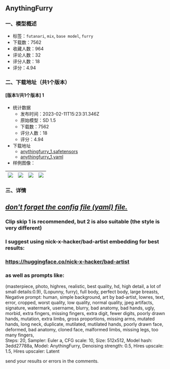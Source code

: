 ## AnythingFurry
### 一、模型概述

- 标签：`futanari`, `mix`, `base model`, `furry`
- 下载数：7562
- 收藏人数：964
- 评论人数：32
- 评分人数：18
- 评分：4.94

### 二、下载地址（共1个版本）

#### [版本1/共1个版本] 1

- 统计数据
  - 发布时间：2023-02-11T15:23:31.346Z
  - 原始模型：SD 1.5
  - 下载数：7562
  - 评分人数：18
  - 评分：4.94
- 下载地址
  - [anythingfurry_1.safetensors](https://civitai.com/api/download/models/5927)
  - [anythingfurry_1.yaml](https://civitai.com/api/download/models/5927?type=Config&format=Other)
- 样例图像：

| <img src="https://image.civitai.com/xG1nkqKTMzGDvpLrqFT7WA/1f13afc7-3f08-46be-df15-70ca48a35000/width=450/51220.jpeg" /> | <img src="https://image.civitai.com/xG1nkqKTMzGDvpLrqFT7WA/2164654d-11a3-4489-5919-7483c6b59200/width=450/91419.jpeg" /> | <img src="https://image.civitai.com/xG1nkqKTMzGDvpLrqFT7WA/1113cd0c-de6c-40d5-fcef-157d1c283e00/width=450/51209.jpeg" /> | <img src="https://image.civitai.com/xG1nkqKTMzGDvpLrqFT7WA/5be09532-a231-4c1e-8762-94530f4b5800/width=450/50040.jpeg" /> |
| ---- | ---- | ---- | ---- |


### 三、详情
<h2><strong><em><u>don't forget the </u></em></strong><a target="_blank" rel="ugc" href="https://civitai.com/api/download/models/5927?type=Config"><strong><em><u>config file</u></em></strong></a><strong><em><u> (yaml) file.</u></em></strong></h2><h3><strong>Clip skip 1 is recommended</strong>, but 2 is also suitable (the style is very different)</h3><h3>I suggest using nick-x-hacker/bad-artist embedding for best results:</h3><h3><a target="_blank" rel="ugc" href="https://huggingface.co/nick-x-hacker/bad-artist">https://huggingface.co/nick-x-hacker/bad-artist</a></h3><h3>as well as prompts like:</h3><p>(masterpiece, photo, highres, realistic, best quality, hd, high detail, a lot of small details:0.9), (Lopunny, furry), full body, perfect body, large breasts,<br />Negative prompt: human, simple background, art by bad-artist, lowres, text, error, cropped, worst quality, low quality, normal quality, jpeg artifacts, signature, watermark, username, blurry, bad anatomy, bad hands, ugly, morbid, extra fingers, missing fingers, extra digit, fewer digits, poorly drawn hands, mutation, extra limbs, gross proportions, missing arms, mutated hands, long neck, duplicate, mutilated, mutilated hands, poorly drawn face, deformed, bad anatomy, cloned face, malformed limbs, missing legs, too many fingers,<br />Steps: 20, Sampler: Euler a, CFG scale: 10, Size: 512x512, Model hash: 3edd27788a, Model: AnythingFurry, Denoising strength: 0.5, Hires upscale: 1.5, Hires upscaler: Latent</p><p>send your results or errors in the comments.</p>